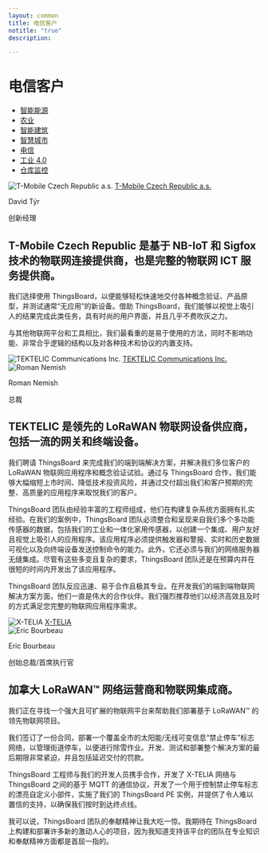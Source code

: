 ```yaml
---
layout: common
title: 电信客户
notitle: "true"
description:

---
```


<h1 class="mainTitle telecom">电信客户</h1>

<nav class="customers-nav">
    <ul>
        <li>
            <a href="/industries/smart-energy/">智能能源</a>
        </li>
        <li>
            <a href="/industries/agriculture/">农业</a>
        </li>
        <li>
            <a href="/industries/smart-buildings/">智能建筑</a>
        </li>
        <li>
            <a href="/industries/smart-city/">智慧城市</a>
        </li>
        <li>
            <a href="/industries/telecom/" class="active">电信</a>
        </li>
        <li>
            <a href="/industries/industry40/">工业 4.0</a>
        </li>
        <li>
            <a href="/industries/warehouse-monitoring/">仓库监控</a>
        </li>
    </ul>
</nav>

<div class="customer-block">
    <div class="customer-company">
        <img class="customer-logo" src="/images/customers/tmobile.png" alt="T-Mobile Czech Republic a.s.">
        <a class="outlink" href="https://t-mobile.cz/"> T-Mobile Czech Republic a.s. </a>
    </div>
    <div class="customer-content">
        <div class="person-container">
            <div class="person-title">
                <p class="person-name"> David Týr </p>
                <p class="person-position"> 创新经理 </p>
            </div>
        </div>
        <h2>
            T-Mobile Czech Republic 是基于 NB-IoT 和 Sigfox 技术的物联网连接提供商，也是完整的物联网 ICT 服务提供商。
        </h2>
        <p>
            我们选择使用 ThingsBoard，以便能够轻松快速地交付各种概念验证、产品原型，并测试通常“无应用”的新设备。借助 ThingsBoard，我们能够以视觉上吸引人的结果完成此类任务，具有时尚的用户界面，并且几乎不费吹灰之力。
        </p>
        <p>
            与其他物联网平台和工具相比，我们最看重的是易于使用的方法，同时不影响功能、非常合乎逻辑的结构以及对各种技术和协议的内置支持。
        </p>
    </div>
</div>

<div class="customer-block">
    <div class="customer-company">
        <img class="customer-logo" src="/images/customers/tektelic.png" alt="TEKTELIC Communications Inc.">
        <a class="outlink" href="https://tektelic.com/"> TEKTELIC Communications Inc. </a>
    </div>
    <div class="customer-content">
        <div class="person-container">
            <img class="person-logo" src="/images/customers/tektelic-person.png" alt="Roman Nemish">
            <div class="person-title">
                <p class="person-name"> Roman Nemish </p>
                <p class="person-position"> 总裁 </p>
            </div>
        </div>
        <h2>
            TEKTELIC 是领先的 LoRaWAN 物联网设备供应商，包括一流的网关和终端设备。
        </h2>
        <p>
            我们聘请 ThingsBoard 来完成我们的端到端解决方案，并解决我们多位客户的 LoRaWAN 物联网应用程序和概念验证试验。通过与 ThingsBoard 合作，我们能够大幅缩短上市时间、降低技术投资风险，并通过交付超出我们和客户预期的完整、高质量的应用程序来取悦我们的客户。
        </p>
        <p>
            ThingsBoard 团队由经验丰富的工程师组成，他们在构建复杂系统方面拥有扎实经验。在我们的案例中，ThingsBoard 团队必须整合和呈现来自我们多个多功能传感器的数据，包括我们的工业和一体化家用传感器，以创建一个集成、用户友好且视觉上吸引人的应用程序。该应用程序必须提供触发器和警报、实时和历史数据可视化以及向终端设备发送控制命令的能力。此外，它还必须与我们的网络服务器无缝集成。尽管有这些多变且复杂的要求，ThingsBoard 团队还是在预算内并在很短的时间内开发出了该应用程序。
        </p>
        <p>
            ThingsBoard 团队反应迅速、易于合作且极其专业。在开发我们的端到端物联网解决方案方面，他们一直是伟大的合作伙伴。我们强烈推荐他们以经济高效且及时的方式满足您完整的物联网应用程序需求。
        </p>
    </div>
</div>

<div class="customer-block">
    <div class="customer-company">
        <img class="customer-logo" src="/images/customers/x-telia.png" alt="X-TELIA">
        <a class="outlink" href="https://en.x-telia.com/"> X-TELIA </a>
    </div>
    <div class="customer-content">
        <div class="person-container">
            <img class="person-logo" src="/images/customers/x-telia-person.jpg" alt="Eric Bourbeau">
            <div class="person-title">
                <p class="person-name"> Eric Bourbeau </p>
                <p class="person-position"> 创始总裁/首席执行官 </p>
            </div>
        </div>
        <h2>
            加拿大 LoRaWAN™ 网络运营商和物联网集成商。
        </h2>
        <p>
            我们正在寻找一个强大且可扩展的物联网平台来帮助我们部署基于 LoRaWAN™ 的领先物联网项目。
        </p>
        <p>
            我们签订了一份合同，部署一个覆盖全市的太阳能/无线可变信息“禁止停车”标志网络，以管理街道停车，以便进行除雪作业。开发、测试和部署整个解决方案的最后期限非常紧迫，并且包括延迟交付的罚款。
        </p>
        <p>
            ThingsBoard 工程师与我们的开发人员携手合作，开发了 X-TELIA 网络与 ThingsBoard 之间的基于 MQTT 的通信协议，开发了一个用于控制禁止停车标志的漂亮自定义小部件，实施了我们的 ThingsBoard PE 实例，并提供了令人难以置信的支持，以确保我们按时到达终点线。
        </p>
        <p>
            我可以说，ThingsBoard 团队的奉献精神让我大吃一惊。我期待在 ThingsBoard 上构建和部署许多新的激动人心的项目，因为我知道支持该平台的团队在专业知识和奉献精神方面都是首屈一指的。
        </p>
    </div>
</div>